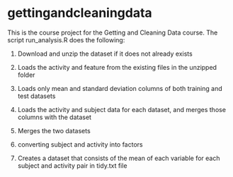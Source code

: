 # gettingandcleaningdata
This is the course project for the Getting and Cleaning Data course. The script run_analysis.R does the following:

1. Download and unzip the dataset if it does not already exists

2. Loads the activity and feature from the existing files in the unzipped folder

3. Loads only mean and standard deviation columns of both training and test datasets

4. Loads the activity and subject data for each dataset, and merges those columns with the dataset

5. Merges the two datasets

6. converting subject and activity into factors

7. Creates a dataset that consists of the mean of each variable for each subject and activity pair in tidy.txt file
